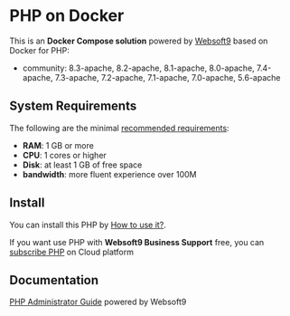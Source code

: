 # PHP on Docker  

This is an **Docker Compose solution** powered by [Websoft9](https://www.websoft9.com) based on Docker for PHP:


 - community:  8.3-apache, 8.2-apache, 8.1-apache, 8.0-apache, 7.4-apache, 7.3-apache, 7.2-apache, 7.1-apache, 7.0-apache, 5.6-apache


## System Requirements

The following are the minimal [recommended requirements](https://github.com/Websoft9/docker-library/tree/main/apps/php):

* **RAM**: 1 GB or more
* **CPU**: 1 cores or higher
* **Disk**: at least 1 GB of free space
* **bandwidth**: more fluent experience over 100M  

## Install

You can install this PHP by [How to use it?](https://github.com/Websoft9/docker-library#how-to-use-it).   

If you want use PHP with **Websoft9 Business Support** free, you can [subscribe PHP](https://www.websoft9.com/apps) on Cloud platform

## Documentation

[PHP Administrator Guide](https://support.websoft9.com/docs/php) powered by Websoft9